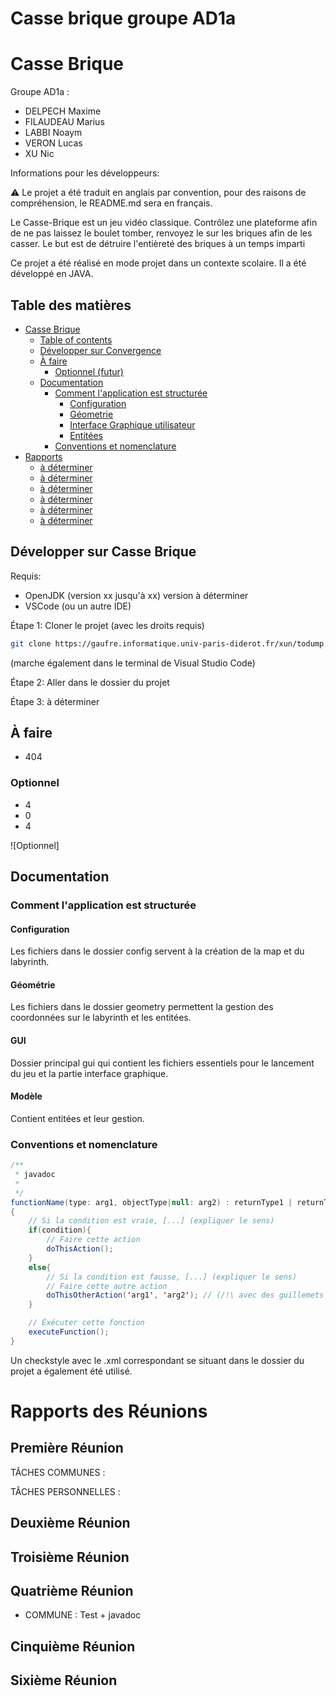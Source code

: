# Casse brique groupe AD1a

# Casse Brique

Groupe AD1a : 
 - DELPECH	Maxime
 - FILAUDEAU Marius
 - LABBI Noaym
 - VERON Lucas
 - XU Nic

Informations pour les développeurs:

⚠️ Le projet a été traduit en anglais par convention,
pour des raisons de compréhension, le README.md sera en français.

Le Casse-Brique est un jeu vidéo classique.
Contrôlez une plateforme afin de ne pas laissez le boulet tomber,
renvoyez le sur les briques afin de les casser.
Le but est de détruire l'entièreté des briques à un temps imparti

Ce projet a été réalisé en mode projet dans un contexte scolaire. Il a été développé en JAVA.

## Table des matières

- [Casse Brique](#casse-brique)
  - [Table of contents](#table-des-matières)
  - [Développer sur Convergence](#développer-sur-Casse-Brique)
  - [À faire](#à-faire)
    - [Optionnel (futur)](#optionnel)
  - [Documentation](#documentation)
    - [Comment l'application est structurée](#comment-lapplication-est-structurée)
      - [Configuration](#configuration)
      - [Géometrie](#géométrie)
      - [Interface Graphique utilisateur](#gui)
      - [Entitées](#modèle)
    - [Conventions et nomenclature](#conventions-et-nomenclature)
- [Rapports](#Rapports-des-réunions)
  - [à déterminer](#première-réunion)
  - [à déterminer](#deuxième-réunion)
  - [à déterminer](#troisième-réunion)
  - [à déterminer](#quatrième-réunion)
  - [à déterminer](#cinquième-réunion)
  - [à déterminer](#sixième-réunion)


## Développer sur Casse Brique

Requis:

- OpenJDK (version xx jusqu'à xx) version à déterminer
- VSCode (ou un autre IDE)

Étape 1: Cloner le projet (avec les droits requis)

```bash
git clone https://gaufre.informatique.univ-paris-diderot.fr/xun/todump.git
```
(marche également dans le terminal de Visual Studio Code)

Étape 2: Aller dans le dossier du projet

Étape 3: à déterminer


## À faire

- 404

### Optionnel

- 4
- 0
- 4

![Optionnel]

## Documentation

### Comment l'application est structurée

#### Configuration

Les fichiers dans le dossier config servent à la création de la map et du labyrinth.

#### Géométrie

Les fichiers dans le dossier geometry permettent la gestion des coordonnées sur le labyrinth et les entitées.

#### GUI

Dossier principal gui qui contient les fichiers essentiels pour le lancement du jeu et la partie interface graphique.

#### Modèle

Contient entitées et leur gestion.

### Conventions et nomenclature

```java
/**
 * javadoc
 *
 */
functionName(type: arg1, objectType|null: arg2) : returnType1 | returnType2 // (en camelCase)
{
    // Si la condition est vraie, [...] (expliquer le sens)
    if(condition){
        // Faire cette action
        doThisAction();
    }
    else{
        // Si la condition est fausse, [...] (expliquer le sens)
        // Faire cette autre action
        doThisOtherAction('arg1', 'arg2'); // (/!\ avec des guillemets simples pour les arguments)
    }

    // Éxécuter cette fonction
    executeFunction();
}
```

Un checkstyle avec le .xml correspondant se situant dans le dossier du projet a également été utilisé.


# Rapports des Réunions

## Première Réunion

TÂCHES COMMUNES :

TÂCHES PERSONNELLES : 


## Deuxième Réunion


## Troisième Réunion

## Quatrième Réunion

  - COMMUNE : Test + javadoc

## Cinquième Réunion

## Sixième Réunion
